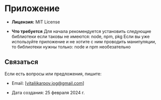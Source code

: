# Приложение

- **Лицензия:** MIT License

- **Что требуется**
Для начала рекомендуется установить следующие библиотеки если таковы не имеются: node, npm, pkg
Если вы уже используйте приложение и не хотите с ним проводить манипуляции, то библиотеки нужны только: node и npm необезательно

## Связаться

Если есть вопросы или предложения, пишите:

- Email: [vitalijkarpov.jog@gmail.com]

- Дата создания: 25 февраля 2024 г.
